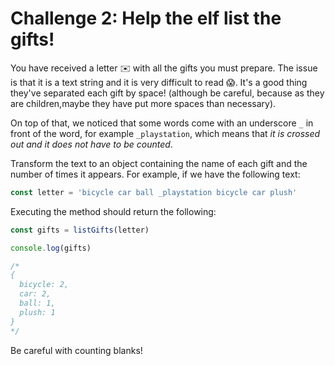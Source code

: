 # Challenge 2: Help the elf list the gifts!

You have received a letter ✉️ with all the gifts you must prepare. The issue is that it is a text string and it is very difficult to read 😱. It's a good thing they've separated each gift by space! (although be careful, because as they are children,maybe they have put more spaces than necessary).

On top of that, we noticed that some words come with an underscore `_` in front of the word, for example `_playstation`, which means that *it is crossed out and it does not have to be counted*.

Transform the text to an object containing the name of each gift and the number of times it appears. For example, if we have the following text:

```javascript
const letter = 'bicycle car ball _playstation bicycle car plush'
```

Executing the method should return the following:

```javascript
const gifts = listGifts(letter)

console.log(gifts)

/*
{
  bicycle: 2,
  car: 2,
  ball: 1,
  plush: 1
}
*/
```

Be careful with counting blanks!